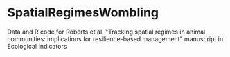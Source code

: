 # SpatialRegimesWombling
Data and R code for Roberts et al. "Tracking spatial regimes in animal communities: implications for resilience-based management" manuscript in Ecological Indicators
